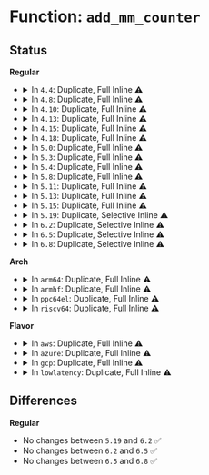 # Function: <code>add_mm_counter</code>

## Status
<b>Regular</b>
<ul>
<li>
<details>
<summary>In <code>4.4</code>: Duplicate, Full Inline ⚠️</summary>

**Collision:** Static Duplication

**Inline:** Full

**Transformation:** False

**Instances:**

```
In mm/memory.c (ffffffff811bbc46)
Location: include/linux/mm.h:1370
Inline: True
Inline callers:
  - mm/memory.c:sync_mm_rss
  - mm/memory.c:unmap_page_range
  - mm/memory.c:copy_page_range
```
```
In mm/huge_memory.c (ffffffff811f565e)
Location: include/linux/mm.h:1370
Inline: True
Inline callers:
  - mm/huge_memory.c:khugepaged
  - mm/huge_memory.c:copy_huge_pmd
  - mm/huge_memory.c:zap_huge_pmd
  - mm/huge_memory.c:do_huge_pmd_anonymous_page
  - mm/huge_memory.c:do_huge_pmd_wp_page
```
```
In fs/exec.c (ffffffff81212fd8)
Location: include/linux/mm.h:1370
Inline: True
```
</details>
</li>
<li>
<details>
<summary>In <code>4.8</code>: Duplicate, Full Inline ⚠️</summary>

**Collision:** Static Duplication

**Inline:** Full

**Transformation:** False

**Instances:**

```
In mm/memory.c (ffffffff811da32e)
Location: include/linux/mm.h:1464
Inline: True
Inline callers:
  - mm/memory.c:alloc_set_pte
  - mm/memory.c:unmap_page_range
  - mm/memory.c:copy_page_range
  - mm/memory.c:sync_mm_rss
```
```
In mm/madvise.c (ffffffff811eedad)
Location: include/linux/mm.h:1464
Inline: True
Inline callers:
  - mm/madvise.c:madvise_free_pte_range
```
```
In mm/huge_memory.c (ffffffff8121601b)
Location: include/linux/mm.h:1464
Inline: True
Inline callers:
  - mm/huge_memory.c:__split_huge_pmd
  - mm/huge_memory.c:zap_huge_pmd
  - mm/huge_memory.c:zap_huge_pmd
  - mm/huge_memory.c:do_huge_pmd_wp_page
  - mm/huge_memory.c:copy_huge_pmd
  - mm/huge_memory.c:do_huge_pmd_anonymous_page
```
```
In mm/khugepaged.c (ffffffff8121a5d0)
Location: include/linux/mm.h:1464
Inline: True
Inline callers:
  - mm/khugepaged.c:collapse_huge_page
```
```
In fs/exec.c (ffffffff8123a240)
Location: include/linux/mm.h:1464
Inline: True
```
</details>
</li>
<li>
<details>
<summary>In <code>4.10</code>: Duplicate, Full Inline ⚠️</summary>

**Collision:** Static Duplication

**Inline:** Full

**Transformation:** False

**Instances:**

```
In mm/memory.c (ffffffff811e9e56)
Location: include/linux/mm.h:1438
Inline: True
Inline callers:
  - mm/memory.c:alloc_set_pte
  - mm/memory.c:unmap_page_range
  - mm/memory.c:copy_page_range
  - mm/memory.c:sync_mm_rss
```
```
In mm/madvise.c (ffffffff811ff6dc)
Location: include/linux/mm.h:1438
Inline: True
Inline callers:
  - mm/madvise.c:madvise_free_pte_range
```
```
In mm/huge_memory.c (ffffffff812285e3)
Location: include/linux/mm.h:1438
Inline: True
Inline callers:
  - mm/huge_memory.c:__split_huge_pmd
  - mm/huge_memory.c:zap_huge_pmd
  - mm/huge_memory.c:zap_huge_pmd
  - mm/huge_memory.c:do_huge_pmd_wp_page
  - mm/huge_memory.c:copy_huge_pmd
  - mm/huge_memory.c:do_huge_pmd_anonymous_page
```
```
In mm/khugepaged.c (ffffffff8122e9d7)
Location: include/linux/mm.h:1438
Inline: True
Inline callers:
  - mm/khugepaged.c:khugepaged
```
```
In fs/exec.c (ffffffff8124cf97)
Location: include/linux/mm.h:1438
Inline: True
```
</details>
</li>
<li>
<details>
<summary>In <code>4.13</code>: Duplicate, Full Inline ⚠️</summary>

**Collision:** Static Duplication

**Inline:** Full

**Transformation:** False

**Instances:**

```
In mm/memory.c (ffffffff811f4f4f)
Location: include/linux/mm.h:1470
Inline: True
Inline callers:
  - mm/memory.c:alloc_set_pte
  - mm/memory.c:copy_page_range
  - mm/memory.c:sync_mm_rss
```
```
In mm/madvise.c (ffffffff8120a4d1)
Location: include/linux/mm.h:1470
Inline: True
Inline callers:
  - mm/madvise.c:madvise_free_pte_range
```
```
In mm/huge_memory.c (ffffffff81231d1e)
Location: include/linux/mm.h:1470
Inline: True
Inline callers:
  - mm/huge_memory.c:__split_huge_pmd_locked
  - mm/huge_memory.c:zap_huge_pmd
  - mm/huge_memory.c:zap_huge_pmd
  - mm/huge_memory.c:do_huge_pmd_wp_page
  - mm/huge_memory.c:copy_huge_pmd
  - mm/huge_memory.c:do_huge_pmd_anonymous_page
```
```
In mm/khugepaged.c (ffffffff8123866c)
Location: include/linux/mm.h:1470
Inline: True
Inline callers:
  - mm/khugepaged.c:collapse_huge_page
```
```
In fs/exec.c (ffffffff81258f39)
Location: include/linux/mm.h:1470
Inline: True
```
</details>
</li>
<li>
<details>
<summary>In <code>4.15</code>: Duplicate, Full Inline ⚠️</summary>

**Collision:** Static Duplication

**Inline:** Full

**Transformation:** False

**Instances:**

```
In mm/memory.c (ffffffff8120d03a)
Location: include/linux/mm.h:1544
Inline: True
Inline callers:
  - mm/memory.c:alloc_set_pte
  - mm/memory.c:copy_pte_range
  - mm/memory.c:sync_mm_rss
```
```
In mm/madvise.c (ffffffff81223751)
Location: include/linux/mm.h:1544
Inline: True
Inline callers:
  - mm/madvise.c:madvise_free_pte_range
```
```
In mm/huge_memory.c (ffffffff8125298e)
Location: include/linux/mm.h:1544
Inline: True
Inline callers:
  - mm/huge_memory.c:__split_huge_pmd
  - mm/huge_memory.c:zap_huge_pmd
  - mm/huge_memory.c:zap_huge_pmd
  - mm/huge_memory.c:do_huge_pmd_wp_page
  - mm/huge_memory.c:copy_huge_pmd
  - mm/huge_memory.c:copy_huge_pmd
  - mm/huge_memory.c:do_huge_pmd_anonymous_page
```
```
In mm/khugepaged.c (ffffffff81259b3d)
Location: include/linux/mm.h:1544
Inline: True
Inline callers:
  - mm/khugepaged.c:khugepaged
```
```
In fs/exec.c (ffffffff8127b0cd)
Location: include/linux/mm.h:1544
Inline: True
```
</details>
</li>
<li>
<details>
<summary>In <code>4.18</code>: Duplicate, Full Inline ⚠️</summary>

**Collision:** Static Duplication

**Inline:** Full

**Transformation:** False

**Instances:**

```
In mm/memory.c (ffffffff8122dc03)
Location: include/linux/mm.h:1631
Inline: True
Inline callers:
  - mm/memory.c:alloc_set_pte
  - mm/memory.c:sync_mm_rss
```
```
In mm/madvise.c (ffffffff81246558)
Location: include/linux/mm.h:1631
Inline: True
Inline callers:
  - mm/madvise.c:madvise_free_pte_range
```
```
In mm/huge_memory.c (ffffffff81276dd3)
Location: include/linux/mm.h:1631
Inline: True
Inline callers:
  - mm/huge_memory.c:__split_huge_pmd
  - mm/huge_memory.c:zap_huge_pmd
  - mm/huge_memory.c:zap_huge_pmd
  - mm/huge_memory.c:do_huge_pmd_wp_page
  - mm/huge_memory.c:copy_huge_pmd
  - mm/huge_memory.c:copy_huge_pmd
  - mm/huge_memory.c:do_huge_pmd_anonymous_page
```
```
In mm/khugepaged.c (ffffffff8127c4b2)
Location: include/linux/mm.h:1631
Inline: True
Inline callers:
  - mm/khugepaged.c:collapse_huge_page
```
```
In fs/exec.c (ffffffff812a1eb4)
Location: include/linux/mm.h:1631
Inline: True
```
</details>
</li>
<li>
<details>
<summary>In <code>5.0</code>: Duplicate, Full Inline ⚠️</summary>

**Collision:** Static Duplication

**Inline:** Full

**Transformation:** False

**Instances:**

```
In mm/memory.c (ffffffff81241399)
Location: include/linux/mm.h:1701
Inline: True
Inline callers:
  - mm/memory.c:alloc_set_pte
  - mm/memory.c:sync_mm_rss
```
```
In mm/madvise.c (ffffffff8125a97b)
Location: include/linux/mm.h:1701
Inline: True
Inline callers:
  - mm/madvise.c:madvise_free_pte_range
```
```
In mm/huge_memory.c (ffffffff81288686)
Location: include/linux/mm.h:1701
Inline: True
Inline callers:
  - mm/huge_memory.c:__split_huge_pmd_locked
  - mm/huge_memory.c:zap_huge_pmd
  - mm/huge_memory.c:zap_huge_pmd
  - mm/huge_memory.c:do_huge_pmd_wp_page
  - mm/huge_memory.c:copy_huge_pmd
  - mm/huge_memory.c:copy_huge_pmd
  - mm/huge_memory.c:do_huge_pmd_anonymous_page
```
```
In mm/khugepaged.c (ffffffff81290b54)
Location: include/linux/mm.h:1701
Inline: True
Inline callers:
  - mm/khugepaged.c:collapse_huge_page
```
```
In fs/exec.c (ffffffff812b6c63)
Location: include/linux/mm.h:1701
Inline: True
```
</details>
</li>
<li>
<details>
<summary>In <code>5.3</code>: Duplicate, Full Inline ⚠️</summary>

**Collision:** Static Duplication

**Inline:** Full

**Transformation:** False

**Instances:**

```
In mm/memory.c (ffffffff81253860)
Location: include/linux/mm.h:1696
Inline: True
Inline callers:
  - mm/memory.c:alloc_set_pte
  - mm/memory.c:sync_mm_rss
```
```
In mm/madvise.c (ffffffff81275956)
Location: include/linux/mm.h:1696
Inline: True
Inline callers:
  - mm/madvise.c:madvise_free_pte_range
```
```
In mm/huge_memory.c (ffffffff812a32c4)
Location: include/linux/mm.h:1696
Inline: True
Inline callers:
  - mm/huge_memory.c:__split_huge_pmd_locked
  - mm/huge_memory.c:zap_huge_pmd
  - mm/huge_memory.c:zap_huge_pmd
  - mm/huge_memory.c:do_huge_pmd_wp_page
  - mm/huge_memory.c:copy_huge_pmd
  - mm/huge_memory.c:copy_huge_pmd
  - mm/huge_memory.c:do_huge_pmd_anonymous_page
```
```
In mm/khugepaged.c (ffffffff812a9e88)
Location: include/linux/mm.h:1696
Inline: True
```
```
In fs/exec.c (ffffffff812d3936)
Location: include/linux/mm.h:1696
Inline: True
```
</details>
</li>
<li>
<details>
<summary>In <code>5.4</code>: Duplicate, Full Inline ⚠️</summary>

**Collision:** Static Duplication

**Inline:** Full

**Transformation:** False

**Instances:**

```
In mm/memory.c (ffffffff81261dc0)
Location: include/linux/mm.h:1668
Inline: True
Inline callers:
  - mm/memory.c:alloc_set_pte
  - mm/memory.c:sync_mm_rss
```
```
In mm/madvise.c (ffffffff81284926)
Location: include/linux/mm.h:1668
Inline: True
Inline callers:
  - mm/madvise.c:madvise_free_pte_range
```
```
In mm/huge_memory.c (ffffffff812b47c4)
Location: include/linux/mm.h:1668
Inline: True
Inline callers:
  - mm/huge_memory.c:__split_huge_pmd_locked
  - mm/huge_memory.c:zap_huge_pmd
  - mm/huge_memory.c:zap_huge_pmd
  - mm/huge_memory.c:do_huge_pmd_wp_page
  - mm/huge_memory.c:copy_huge_pmd
  - mm/huge_memory.c:copy_huge_pmd
  - mm/huge_memory.c:do_huge_pmd_anonymous_page
```
```
In mm/khugepaged.c (ffffffff812bdfe6)
Location: include/linux/mm.h:1668
Inline: True
Inline callers:
  - mm/khugepaged.c:collapse_pte_mapped_thp
```
```
In fs/exec.c (ffffffff812e54c6)
Location: include/linux/mm.h:1668
Inline: True
```
</details>
</li>
<li>
<details>
<summary>In <code>5.8</code>: Duplicate, Full Inline ⚠️</summary>

**Collision:** Static Duplication

**Inline:** Full

**Transformation:** False

**Instances:**

```
In mm/memory.c (ffffffff8128c85a)
Location: include/linux/mm.h:1882
Inline: True
Inline callers:
  - mm/memory.c:do_set_pmd
  - mm/memory.c:zap_pte_range
  - mm/memory.c:copy_pte_range
  - mm/memory.c:add_mm_counter_fast
  - mm/memory.c:sync_mm_rss
```
```
In mm/madvise.c (ffffffff812b6ad5)
Location: include/linux/mm.h:1882
Inline: True
Inline callers:
  - mm/madvise.c:madvise_free_pte_range
```
```
In mm/huge_memory.c (ffffffff812e9d97)
Location: include/linux/mm.h:1882
Inline: True
Inline callers:
  - mm/huge_memory.c:__split_huge_pmd_locked
  - mm/huge_memory.c:zap_huge_pmd
  - mm/huge_memory.c:zap_huge_pmd
  - mm/huge_memory.c:copy_huge_pmd
  - mm/huge_memory.c:copy_huge_pmd
  - mm/huge_memory.c:__do_huge_pmd_anonymous_page
```
```
In mm/khugepaged.c (ffffffff812f3945)
Location: include/linux/mm.h:1882
Inline: True
Inline callers:
  - mm/khugepaged.c:collapse_pte_mapped_thp
  - mm/khugepaged.c:__collapse_huge_page_copy
```
```
In fs/exec.c (ffffffff8131bbde)
Location: include/linux/mm.h:1882
Inline: True
Inline callers:
  - fs/exec.c:acct_arg_size
```
</details>
</li>
<li>
<details>
<summary>In <code>5.11</code>: Duplicate, Full Inline ⚠️</summary>

**Collision:** Static Duplication

**Inline:** Full

**Transformation:** False

**Instances:**

```
In mm/memory.c (ffffffff81297b07)
Location: include/linux/mm.h:1927
Inline: True
Inline callers:
  - mm/memory.c:do_set_pmd
  - mm/memory.c:zap_pte_range
  - mm/memory.c:copy_pte_range
  - mm/memory.c:add_mm_counter_fast
  - mm/memory.c:sync_mm_rss
```
```
In mm/madvise.c (ffffffff812c2d25)
Location: include/linux/mm.h:1927
Inline: True
Inline callers:
  - mm/madvise.c:madvise_free_pte_range
```
```
In mm/huge_memory.c (ffffffff812f4f77)
Location: include/linux/mm.h:1927
Inline: True
Inline callers:
  - mm/huge_memory.c:__split_huge_pmd_locked
  - mm/huge_memory.c:zap_huge_pmd
  - mm/huge_memory.c:zap_huge_pmd
  - mm/huge_memory.c:copy_huge_pmd
  - mm/huge_memory.c:copy_huge_pmd
  - mm/huge_memory.c:__do_huge_pmd_anonymous_page
```
```
In mm/khugepaged.c (ffffffff812ff160)
Location: include/linux/mm.h:1927
Inline: True
Inline callers:
  - mm/khugepaged.c:collapse_pte_mapped_thp
```
```
In fs/exec.c (ffffffff81326d1e)
Location: include/linux/mm.h:1927
Inline: True
Inline callers:
  - fs/exec.c:acct_arg_size
```
</details>
</li>
<li>
<details>
<summary>In <code>5.13</code>: Duplicate, Full Inline ⚠️</summary>

**Collision:** Static Duplication

**Inline:** Full

**Transformation:** False

**Instances:**

```
In mm/memory.c (ffffffff812a18ba)
Location: include/linux/mm.h:1935
Inline: True
Inline callers:
  - mm/memory.c:do_set_pmd
  - mm/memory.c:zap_pte_range
  - mm/memory.c:copy_pte_range
  - mm/memory.c:add_mm_counter_fast
  - mm/memory.c:sync_mm_rss
```
```
In mm/madvise.c (ffffffff812c9b9e)
Location: include/linux/mm.h:1935
Inline: True
Inline callers:
  - mm/madvise.c:madvise_free_pte_range
```
```
In mm/huge_memory.c (ffffffff812fb4dd)
Location: include/linux/mm.h:1935
Inline: True
Inline callers:
  - mm/huge_memory.c:__split_huge_pmd_locked
  - mm/huge_memory.c:zap_huge_pmd
  - mm/huge_memory.c:zap_huge_pmd
  - mm/huge_memory.c:copy_huge_pmd
  - mm/huge_memory.c:copy_huge_pmd
  - mm/huge_memory.c:__do_huge_pmd_anonymous_page
```
```
In mm/khugepaged.c (ffffffff81305dd5)
Location: include/linux/mm.h:1935
Inline: True
Inline callers:
  - mm/khugepaged.c:collapse_pte_mapped_thp
```
```
In fs/exec.c (ffffffff8132cdbe)
Location: include/linux/mm.h:1935
Inline: True
Inline callers:
  - fs/exec.c:acct_arg_size
```
</details>
</li>
<li>
<details>
<summary>In <code>5.15</code>: Duplicate, Full Inline ⚠️</summary>

**Collision:** Static Duplication

**Inline:** Full

**Transformation:** False

**Instances:**

```
In mm/memory.c (ffffffff812e28a4)
Location: include/linux/mm.h:1964
Inline: True
Inline callers:
  - mm/memory.c:do_set_pmd
  - mm/memory.c:zap_pte_range
  - mm/memory.c:copy_pte_range
  - mm/memory.c:add_mm_counter_fast
  - mm/memory.c:sync_mm_rss
```
```
In mm/madvise.c (ffffffff8130ebbe)
Location: include/linux/mm.h:1964
Inline: True
Inline callers:
  - mm/madvise.c:madvise_free_pte_range
```
```
In mm/huge_memory.c (ffffffff81345316)
Location: include/linux/mm.h:1964
Inline: True
Inline callers:
  - mm/huge_memory.c:__split_huge_pmd_locked
  - mm/huge_memory.c:zap_huge_pmd
  - mm/huge_memory.c:zap_huge_pmd
  - mm/huge_memory.c:copy_huge_pmd
  - mm/huge_memory.c:copy_huge_pmd
  - mm/huge_memory.c:__do_huge_pmd_anonymous_page
```
```
In mm/khugepaged.c (ffffffff8134fc43)
Location: include/linux/mm.h:1964
Inline: True
Inline callers:
  - mm/khugepaged.c:collapse_pte_mapped_thp
```
```
In fs/exec.c (ffffffff8137a55e)
Location: include/linux/mm.h:1964
Inline: True
Inline callers:
  - fs/exec.c:acct_arg_size
```
</details>
</li>
<li>
<details>
<summary>In <code>5.19</code>: Duplicate, Selective Inline ⚠️</summary>

```c
void add_mm_counter(struct mm_struct *mm, int member, long int value);
```

**Collision:** Static Duplication

**Inline:** Selective

**Transformation:** False

**Instances:**

```
In mm/memory.c (ffffffff81343088)
Location: include/linux/mm.h:2042
Inline: True
Inline callers:
  - mm/memory.c:do_set_pmd
  - mm/memory.c:zap_pte_range
  - mm/memory.c:copy_pte_range
  - mm/memory.c:add_mm_counter_fast
  - mm/memory.c:sync_mm_rss
```
```
In mm/madvise.c (ffffffff81376a46)
Location: include/linux/mm.h:2042
Inline: True
Inline callers:
  - mm/madvise.c:madvise_free_pte_range
```
```
In mm/huge_memory.c (ffffffff813bb1b5)
Location: include/linux/mm.h:2042
Inline: True
Inline callers:
  - mm/huge_memory.c:__split_huge_pmd_locked
  - mm/huge_memory.c:zap_huge_pmd
  - mm/huge_memory.c:zap_huge_pmd
  - mm/huge_memory.c:copy_huge_pmd
  - mm/huge_memory.c:copy_huge_pmd
  - mm/huge_memory.c:__do_huge_pmd_anonymous_page
```
```
In mm/khugepaged.c (ffffffff813c32f0)
Location: include/linux/mm.h:2042
Inline: True
Direct callers:
  - mm/khugepaged.c:collapse_pte_mapped_thp
```
```
In fs/exec.c (ffffffff813fa2ae)
Location: include/linux/mm.h:2042
Inline: True
Inline callers:
  - fs/exec.c:acct_arg_size
```
**Symbols:**

```
ffffffff813c32f0-ffffffff813c3357: add_mm_counter (STB_LOCAL)
```
</details>
</li>
<li>
<details>
<summary>In <code>6.2</code>: Duplicate, Selective Inline ⚠️</summary>

```c
void add_mm_counter(struct mm_struct *mm, int member, long int value);
```

**Collision:** Static Duplication

**Inline:** Selective

**Transformation:** False

**Instances:**

```
In mm/memory.c (ffffffff813bb033)
Location: include/linux/mm.h:2208
Inline: True
Inline callers:
  - mm/memory.c:do_set_pmd
  - mm/memory.c:zap_pte_range
  - mm/memory.c:copy_pte_range
```
```
In mm/madvise.c (ffffffff813f431c)
Location: include/linux/mm.h:2208
Inline: True
Inline callers:
  - mm/madvise.c:madvise_free_pte_range
```
```
In mm/huge_memory.c (ffffffff8143d787)
Location: include/linux/mm.h:2208
Inline: True
Inline callers:
  - mm/huge_memory.c:__split_huge_pmd_locked
  - mm/huge_memory.c:zap_huge_pmd
  - mm/huge_memory.c:zap_huge_pmd
  - mm/huge_memory.c:copy_huge_pmd
  - mm/huge_memory.c:copy_huge_pmd
  - mm/huge_memory.c:__do_huge_pmd_anonymous_page
```
```
In mm/khugepaged.c (ffffffff81445a20)
Location: include/linux/mm.h:2208
Inline: True
Direct callers:
  - mm/khugepaged.c:collapse_pte_mapped_thp
```
```
In fs/exec.c (ffffffff81484711)
Location: include/linux/mm.h:2208
Inline: True
Inline callers:
  - fs/exec.c:free_bprm
  - fs/exec.c:begin_new_exec
  - fs/exec.c:get_arg_page
```
**Symbols:**

```
ffffffff81445a20-ffffffff81445a89: add_mm_counter (STB_LOCAL)
```
</details>
</li>
<li>
<details>
<summary>In <code>6.5</code>: Duplicate, Selective Inline ⚠️</summary>

```c
void add_mm_counter(struct mm_struct *mm, int member, long int value);
```

**Collision:** Static Duplication

**Inline:** Selective

**Transformation:** False

**Instances:**

```
In mm/memory.c (ffffffff813efb39)
Location: include/linux/mm.h:2528
Inline: True
Inline callers:
  - mm/memory.c:do_set_pmd
  - mm/memory.c:zap_pte_range
  - mm/memory.c:copy_pte_range
```
```
In mm/madvise.c (ffffffff81427bb8)
Location: include/linux/mm.h:2528
Inline: True
Inline callers:
  - mm/madvise.c:madvise_free_pte_range
```
```
In mm/huge_memory.c (ffffffff81472e2d)
Location: include/linux/mm.h:2528
Inline: True
Inline callers:
  - mm/huge_memory.c:__split_huge_pmd_locked
  - mm/huge_memory.c:zap_huge_pmd
  - mm/huge_memory.c:zap_huge_pmd
  - mm/huge_memory.c:copy_huge_pmd
  - mm/huge_memory.c:copy_huge_pmd
  - mm/huge_memory.c:__do_huge_pmd_anonymous_page
```
```
In mm/khugepaged.c (ffffffff8147b080)
Location: include/linux/mm.h:2528
Inline: True
Direct callers:
  - mm/khugepaged.c:collapse_pte_mapped_thp
```
```
In fs/exec.c (ffffffff814b92f1)
Location: include/linux/mm.h:2528
Inline: True
Inline callers:
  - fs/exec.c:free_bprm
  - fs/exec.c:begin_new_exec
  - fs/exec.c:get_arg_page
```
**Symbols:**

```
ffffffff8147b080-ffffffff8147b0e9: add_mm_counter (STB_LOCAL)
```
</details>
</li>
<li>
<details>
<summary>In <code>6.8</code>: Duplicate, Selective Inline ⚠️</summary>

```c
void add_mm_counter(struct mm_struct *mm, int member, long int value);
```

**Collision:** Static Duplication

**Inline:** Selective

**Transformation:** False

**Instances:**

```
In mm/memory.c (ffffffff8141b355)
Location: include/linux/mm.h:2577
Inline: True
Inline callers:
  - mm/memory.c:set_pte_range
  - mm/memory.c:set_pte_range
  - mm/memory.c:do_set_pmd
  - mm/memory.c:do_anonymous_page
  - mm/memory.c:zap_pte_range
  - mm/memory.c:copy_pte_range
```
```
In mm/madvise.c (ffffffff814613cd)
Location: include/linux/mm.h:2577
Inline: True
Inline callers:
  - mm/madvise.c:madvise_free_pte_range
```
```
In mm/huge_memory.c (ffffffff814a1590)
Location: include/linux/mm.h:2577
Inline: True
Inline callers:
  - mm/huge_memory.c:__split_huge_pmd_locked
  - mm/huge_memory.c:zap_huge_pmd
  - mm/huge_memory.c:zap_huge_pmd
  - mm/huge_memory.c:copy_huge_pmd
  - mm/huge_memory.c:copy_huge_pmd
  - mm/huge_memory.c:__do_huge_pmd_anonymous_page
```
```
In mm/khugepaged.c (ffffffff814b08d4)
Location: include/linux/mm.h:2577
Inline: True
Inline callers:
  - mm/khugepaged.c:collapse_pte_mapped_thp
Direct callers:
  - mm/khugepaged.c:collapse_pte_mapped_thp
```
```
In fs/exec.c (ffffffff814ebae1)
Location: include/linux/mm.h:2577
Inline: True
Inline callers:
  - fs/exec.c:free_bprm
  - fs/exec.c:begin_new_exec
  - fs/exec.c:get_arg_page
```
**Symbols:**

```
ffffffff814aa500-ffffffff814aa569: add_mm_counter (STB_LOCAL)
```
</details>
</li>
</ul>
<b>Arch</b>
<ul>
<li>
<details>
<summary>In <code>arm64</code>: Duplicate, Full Inline ⚠️</summary>

**Collision:** Static Duplication

**Inline:** Full

**Transformation:** False

**Instances:**

```
In mm/memory.c (ffff8000102f8d40)
Location: include/linux/mm.h:1668
Inline: True
Inline callers:
  - mm/memory.c:alloc_set_pte
  - mm/memory.c:alloc_set_pte
  - mm/memory.c:alloc_set_pte
  - mm/memory.c:do_anonymous_page
  - mm/memory.c:do_swap_page
  - mm/memory.c:do_swap_page
  - mm/memory.c:wp_page_copy
  - mm/memory.c:wp_page_copy
  - mm/memory.c:vm_insert_page
  - mm/memory.c:unmap_page_range
  - mm/memory.c:copy_pte_range
  - mm/memory.c:sync_mm_rss
```
```
In mm/madvise.c (ffff80001031ed80)
Location: include/linux/mm.h:1668
Inline: True
Inline callers:
  - mm/madvise.c:madvise_free_pte_range
```
```
In mm/huge_memory.c (ffff800010355da8)
Location: include/linux/mm.h:1668
Inline: True
Inline callers:
  - mm/huge_memory.c:__split_huge_pmd_locked
  - mm/huge_memory.c:zap_huge_pmd
  - mm/huge_memory.c:zap_huge_pmd
  - mm/huge_memory.c:do_huge_pmd_wp_page
  - mm/huge_memory.c:copy_huge_pmd
  - mm/huge_memory.c:__do_huge_pmd_anonymous_page
```
```
In mm/khugepaged.c (ffff80001035f5b4)
Location: include/linux/mm.h:1668
Inline: True
Inline callers:
  - mm/khugepaged.c:collapse_pte_mapped_thp
  - mm/khugepaged.c:collapse_huge_page
```
```
In fs/exec.c (ffff80001038c64c)
Location: include/linux/mm.h:1668
Inline: True
```
</details>
</li>
<li>
<details>
<summary>In <code>armhf</code>: Duplicate, Full Inline ⚠️</summary>

**Collision:** Static Duplication

**Inline:** Full

**Transformation:** False

**Instances:**

```
In mm/memory.c (c0519030)
Location: include/linux/mm.h:1668
Inline: True
Inline callers:
  - mm/memory.c:unmap_page_range
  - mm/memory.c:copy_pte_range
  - mm/memory.c:sync_mm_rss
```
```
In mm/madvise.c (c05378ec)
Location: include/linux/mm.h:1668
Inline: True
Inline callers:
  - mm/madvise.c:madvise_free_pte_range
```
```
In fs/exec.c (c0573620)
Location: include/linux/mm.h:1668
Inline: True
Inline callers:
  - fs/exec.c:acct_arg_size
```
</details>
</li>
<li>
<details>
<summary>In <code>ppc64el</code>: Duplicate, Full Inline ⚠️</summary>

**Collision:** Static Duplication

**Inline:** Full

**Transformation:** False

**Instances:**

```
In mm/memory.c (c0000000003c2b80)
Location: include/linux/mm.h:1668
Inline: True
Inline callers:
  - mm/memory.c:alloc_set_pte
  - mm/memory.c:alloc_set_pte
  - mm/memory.c:alloc_set_pte
  - mm/memory.c:do_anonymous_page
  - mm/memory.c:do_swap_page
  - mm/memory.c:do_swap_page
  - mm/memory.c:wp_page_copy
  - mm/memory.c:wp_page_copy
  - mm/memory.c:vm_insert_page
  - mm/memory.c:zap_pte_range
  - mm/memory.c:copy_pte_range
  - mm/memory.c:sync_mm_rss
```
```
In mm/madvise.c (c0000000003f315c)
Location: include/linux/mm.h:1668
Inline: True
Inline callers:
  - mm/madvise.c:madvise_free_pte_range
```
```
In mm/huge_memory.c (c00000000043c0b8)
Location: include/linux/mm.h:1668
Inline: True
Inline callers:
  - mm/huge_memory.c:__split_huge_pmd_locked
  - mm/huge_memory.c:zap_huge_pmd
  - mm/huge_memory.c:zap_huge_pmd
  - mm/huge_memory.c:do_huge_pmd_wp_page
  - mm/huge_memory.c:copy_huge_pmd
  - mm/huge_memory.c:copy_huge_pmd
  - mm/huge_memory.c:do_huge_pmd_anonymous_page
```
```
In mm/khugepaged.c (c00000000044a4bc)
Location: include/linux/mm.h:1668
Inline: True
Inline callers:
  - mm/khugepaged.c:collapse_pte_mapped_thp
```
```
In fs/exec.c (c000000000484fcc)
Location: include/linux/mm.h:1668
Inline: True
```
</details>
</li>
<li>
<details>
<summary>In <code>riscv64</code>: Duplicate, Full Inline ⚠️</summary>

**Collision:** Static Duplication

**Inline:** Full

**Transformation:** False

**Instances:**

```
In mm/memory.c (ffffffe000209bfa)
Location: include/linux/mm.h:1668
Inline: True
Inline callers:
  - mm/memory.c:handle_mm_fault
  - mm/memory.c:alloc_set_pte
  - mm/memory.c:alloc_set_pte
  - mm/memory.c:do_anonymous_page
  - mm/memory.c:do_swap_page
  - mm/memory.c:do_swap_page
  - mm/memory.c:wp_page_copy
  - mm/memory.c:wp_page_copy
  - mm/memory.c:vm_insert_page
  - mm/memory.c:unmap_page_range
  - mm/memory.c:unmap_page_range
  - mm/memory.c:copy_page_range
  - mm/memory.c:copy_page_range
```
```
In mm/madvise.c (ffffffe0002206aa)
Location: include/linux/mm.h:1668
Inline: True
Inline callers:
  - mm/madvise.c:madvise_free_pte_range
```
```
In fs/exec.c (ffffffe00025ecea)
Location: include/linux/mm.h:1668
Inline: True
Inline callers:
  - fs/exec.c:__do_execve_file
  - fs/exec.c:copy_strings
```
</details>
</li>
</ul>
<b>Flavor</b>
<ul>
<li>
<details>
<summary>In <code>aws</code>: Duplicate, Full Inline ⚠️</summary>

**Collision:** Static Duplication

**Inline:** Full

**Transformation:** False

**Instances:**

```
In mm/memory.c (ffffffff8125a410)
Location: include/linux/mm.h:1668
Inline: True
Inline callers:
  - mm/memory.c:alloc_set_pte
  - mm/memory.c:sync_mm_rss
```
```
In mm/madvise.c (ffffffff8127cf76)
Location: include/linux/mm.h:1668
Inline: True
Inline callers:
  - mm/madvise.c:madvise_free_pte_range
```
```
In mm/huge_memory.c (ffffffff812acda4)
Location: include/linux/mm.h:1668
Inline: True
Inline callers:
  - mm/huge_memory.c:__split_huge_pmd_locked
  - mm/huge_memory.c:zap_huge_pmd
  - mm/huge_memory.c:zap_huge_pmd
  - mm/huge_memory.c:do_huge_pmd_wp_page
  - mm/huge_memory.c:copy_huge_pmd
  - mm/huge_memory.c:copy_huge_pmd
  - mm/huge_memory.c:do_huge_pmd_anonymous_page
```
```
In mm/khugepaged.c (ffffffff812b65c6)
Location: include/linux/mm.h:1668
Inline: True
Inline callers:
  - mm/khugepaged.c:collapse_pte_mapped_thp
```
```
In fs/exec.c (ffffffff812ddaa6)
Location: include/linux/mm.h:1668
Inline: True
```
</details>
</li>
<li>
<details>
<summary>In <code>azure</code>: Duplicate, Full Inline ⚠️</summary>

**Collision:** Static Duplication

**Inline:** Full

**Transformation:** False

**Instances:**

```
In mm/memory.c (ffffffff8124c835)
Location: include/linux/mm.h:1668
Inline: True
Inline callers:
  - mm/memory.c:alloc_set_pte
  - mm/memory.c:zap_pte_range
  - mm/memory.c:copy_pte_range
  - mm/memory.c:sync_mm_rss
```
```
In mm/madvise.c (ffffffff8126eca0)
Location: include/linux/mm.h:1668
Inline: True
Inline callers:
  - mm/madvise.c:madvise_free_pte_range
```
```
In mm/huge_memory.c (ffffffff8129de6d)
Location: include/linux/mm.h:1668
Inline: True
Inline callers:
  - mm/huge_memory.c:__split_huge_pmd_locked
  - mm/huge_memory.c:zap_huge_pmd
  - mm/huge_memory.c:zap_huge_pmd
  - mm/huge_memory.c:do_huge_pmd_wp_page
  - mm/huge_memory.c:copy_huge_pmd
  - mm/huge_memory.c:copy_huge_pmd
  - mm/huge_memory.c:do_huge_pmd_anonymous_page
```
```
In mm/khugepaged.c (ffffffff812a779c)
Location: include/linux/mm.h:1668
Inline: True
Inline callers:
  - mm/khugepaged.c:collapse_pte_mapped_thp
  - mm/khugepaged.c:collapse_huge_page
```
```
In fs/exec.c (ffffffff812ce726)
Location: include/linux/mm.h:1668
Inline: True
```
</details>
</li>
<li>
<details>
<summary>In <code>gcp</code>: Duplicate, Full Inline ⚠️</summary>

**Collision:** Static Duplication

**Inline:** Full

**Transformation:** False

**Instances:**

```
In mm/memory.c (ffffffff812581b0)
Location: include/linux/mm.h:1668
Inline: True
Inline callers:
  - mm/memory.c:alloc_set_pte
  - mm/memory.c:sync_mm_rss
```
```
In mm/madvise.c (ffffffff8127ad16)
Location: include/linux/mm.h:1668
Inline: True
Inline callers:
  - mm/madvise.c:madvise_free_pte_range
```
```
In mm/huge_memory.c (ffffffff812aabb4)
Location: include/linux/mm.h:1668
Inline: True
Inline callers:
  - mm/huge_memory.c:__split_huge_pmd_locked
  - mm/huge_memory.c:zap_huge_pmd
  - mm/huge_memory.c:zap_huge_pmd
  - mm/huge_memory.c:do_huge_pmd_wp_page
  - mm/huge_memory.c:copy_huge_pmd
  - mm/huge_memory.c:copy_huge_pmd
  - mm/huge_memory.c:do_huge_pmd_anonymous_page
```
```
In mm/khugepaged.c (ffffffff812b43d6)
Location: include/linux/mm.h:1668
Inline: True
Inline callers:
  - mm/khugepaged.c:collapse_pte_mapped_thp
```
```
In fs/exec.c (ffffffff812db8b6)
Location: include/linux/mm.h:1668
Inline: True
```
</details>
</li>
<li>
<details>
<summary>In <code>lowlatency</code>: Duplicate, Full Inline ⚠️</summary>

**Collision:** Static Duplication

**Inline:** Full

**Transformation:** False

**Instances:**

```
In mm/memory.c (ffffffff81267b9a)
Location: include/linux/mm.h:1668
Inline: True
Inline callers:
  - mm/memory.c:alloc_set_pte
  - mm/memory.c:sync_mm_rss
```
```
In mm/madvise.c (ffffffff8128a8f5)
Location: include/linux/mm.h:1668
Inline: True
Inline callers:
  - mm/madvise.c:madvise_free_pte_range
```
```
In mm/huge_memory.c (ffffffff812baf04)
Location: include/linux/mm.h:1668
Inline: True
Inline callers:
  - mm/huge_memory.c:__split_huge_pmd_locked
  - mm/huge_memory.c:zap_huge_pmd
  - mm/huge_memory.c:zap_huge_pmd
  - mm/huge_memory.c:do_huge_pmd_wp_page
  - mm/huge_memory.c:copy_huge_pmd
  - mm/huge_memory.c:copy_huge_pmd
  - mm/huge_memory.c:do_huge_pmd_anonymous_page
```
```
In mm/khugepaged.c (ffffffff812c48a2)
Location: include/linux/mm.h:1668
Inline: True
Inline callers:
  - mm/khugepaged.c:collapse_pte_mapped_thp
```
```
In fs/exec.c (ffffffff812ec869)
Location: include/linux/mm.h:1668
Inline: True
```
</details>
</li>
</ul>

## Differences
<b>Regular</b>
<ul>
<li>
No changes between <code>5.19</code> and <code>6.2</code> ✅
</li>
<li>
No changes between <code>6.2</code> and <code>6.5</code> ✅
</li>
<li>
No changes between <code>6.5</code> and <code>6.8</code> ✅
</li>
</ul>
